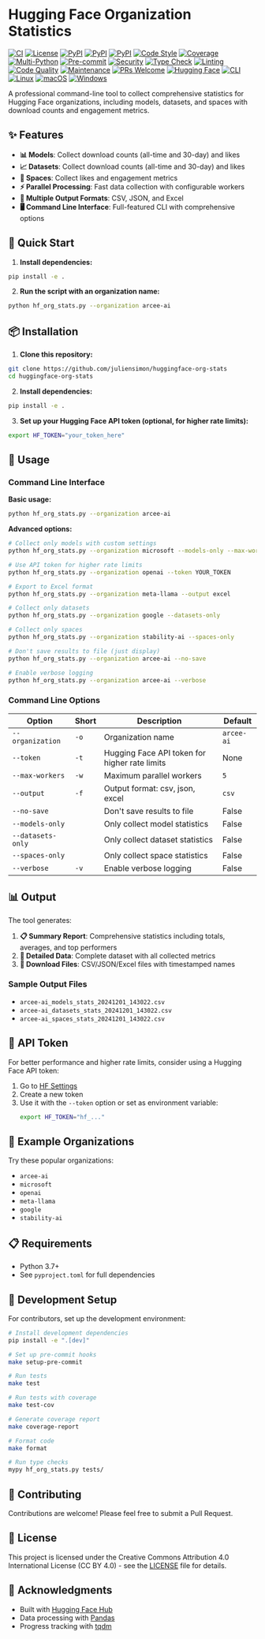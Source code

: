 # Hugging Face Organization Statistics

[![CI](https://github.com/juliensimon/huggingface-org-stats/workflows/CI/badge.svg)](https://github.com/juliensimon/huggingface-org-stats/actions)
[![License](https://img.shields.io/badge/License-CC%20BY%204.0-blue.svg)](https://creativecommons.org/licenses/by/4.0/)
[![PyPI](https://img.shields.io/badge/PyPI-huggingface--hub-blue.svg)](https://pypi.org/project/huggingface-hub/)
[![PyPI](https://img.shields.io/badge/PyPI-pandas-blue.svg)](https://pypi.org/project/pandas/)
[![PyPI](https://img.shields.io/badge/PyPI-requests-blue.svg)](https://pypi.org/project/requests/)
[![Code Style](https://img.shields.io/badge/code%20style-black-000000.svg)](https://github.com/psf/black)
[![Coverage](https://img.shields.io/badge/coverage-80%25-brightgreen.svg)](https://github.com/juliensimon/huggingface-org-stats)
[![Multi-Python](https://img.shields.io/badge/python-3.8%20|%203.9%20|%203.10%20|%203.11%20|%203.12|%203.13-blue?logo=python&logoColor=white)](https://github.com/juliensimon/huggingface-org-stats/actions)
[![Pre-commit](https://img.shields.io/badge/pre--commit-enabled-brightgreen?logo=pre-commit&logoColor=white)](https://github.com/pre-commit/pre-commit)
[![Security](https://img.shields.io/badge/security-bandit-yellow.svg)](https://bandit.readthedocs.io/)
[![Type Check](https://img.shields.io/badge/type%20check-mypy-blue.svg)](https://mypy.readthedocs.io/)
[![Linting](https://img.shields.io/badge/linting-flake8-blue.svg)](https://flake8.pycqa.org/)
[![Code Quality](https://img.shields.io/badge/code%20quality-A%2B-brightgreen.svg)](https://github.com/juliensimon/huggingface-org-stats)
[![Maintenance](https://img.shields.io/badge/maintained%3F-yes-green.svg)](https://github.com/juliensimon/huggingface-org-stats/graphs/commit-activity)
[![PRs Welcome](https://img.shields.io/badge/PRs-welcome-brightgreen.svg)](https://github.com/juliensimon/huggingface-org-stats/pulls)
[![Hugging Face](https://img.shields.io/badge/Hugging%20Face-Organizations-orange.svg)](https://huggingface.co/)
[![CLI](https://img.shields.io/badge/CLI-Command%20Line-black.svg)](https://en.wikipedia.org/wiki/Command-line_interface)
[![Linux](https://img.shields.io/badge/os-linux-blue?logo=linux)]()
[![macOS](https://img.shields.io/badge/os-macOS-lightgrey?logo=apple)]()
[![Windows](https://img.shields.io/badge/os-windows-blue?logo=windows)]()

A professional command-line tool to collect comprehensive statistics for Hugging Face organizations, including models, datasets, and spaces with download counts and engagement metrics.

## ✨ Features

- **📊 Models**: Collect download counts (all-time and 30-day) and likes
- **📈 Datasets**: Collect download counts (all-time and 30-day) and likes
- **🚀 Spaces**: Collect likes and engagement metrics
- **⚡ Parallel Processing**: Fast data collection with configurable workers
- **📁 Multiple Output Formats**: CSV, JSON, and Excel
- **🖥️ Command Line Interface**: Full-featured CLI with comprehensive options

## 🚀 Quick Start

1. **Install dependencies:**
```bash
pip install -e .
```

2. **Run the script with an organization name:**
```bash
python hf_org_stats.py --organization arcee-ai
```

## 📦 Installation

1. **Clone this repository:**
```bash
git clone https://github.com/juliensimon/huggingface-org-stats
cd huggingface-org-stats
```

2. **Install dependencies:**
```bash
pip install -e .
```

3. **Set up your Hugging Face API token (optional, for higher rate limits):**
```bash
export HF_TOKEN="your_token_here"
```

## 🎯 Usage

### Command Line Interface

**Basic usage:**
```bash
python hf_org_stats.py --organization arcee-ai
```

**Advanced options:**
```bash
# Collect only models with custom settings
python hf_org_stats.py --organization microsoft --models-only --max-workers 10

# Use API token for higher rate limits
python hf_org_stats.py --organization openai --token YOUR_TOKEN

# Export to Excel format
python hf_org_stats.py --organization meta-llama --output excel

# Collect only datasets
python hf_org_stats.py --organization google --datasets-only

# Collect only spaces
python hf_org_stats.py --organization stability-ai --spaces-only

# Don't save results to file (just display)
python hf_org_stats.py --organization arcee-ai --no-save

# Enable verbose logging
python hf_org_stats.py --organization arcee-ai --verbose
```

### Command Line Options

| Option | Short | Description | Default |
|--------|-------|-------------|---------|
| `--organization` | `-o` | Organization name | `arcee-ai` |
| `--token` | `-t` | Hugging Face API token for higher rate limits | None |
| `--max-workers` | `-w` | Maximum parallel workers | `5` |
| `--output` | `-f` | Output format: csv, json, excel | `csv` |
| `--no-save` | | Don't save results to file | False |
| `--models-only` | | Only collect model statistics | False |
| `--datasets-only` | | Only collect dataset statistics | False |
| `--spaces-only` | | Only collect space statistics | False |
| `--verbose` | `-v` | Enable verbose logging | False |

## 📊 Output

The tool generates:

1. **📋 Summary Report**: Comprehensive statistics including totals, averages, and top performers
2. **📄 Detailed Data**: Complete dataset with all collected metrics
3. **💾 Download Files**: CSV/JSON/Excel files with timestamped names

### Sample Output Files

- `arcee-ai_models_stats_20241201_143022.csv`
- `arcee-ai_datasets_stats_20241201_143022.csv`
- `arcee-ai_spaces_stats_20241201_143022.csv`

## 🔑 API Token

For better performance and higher rate limits, consider using a Hugging Face API token:

1. Go to [HF Settings](https://huggingface.co/settings/tokens)
2. Create a new token
3. Use it with the `--token` option or set as environment variable:
   ```bash
   export HF_TOKEN="hf_..."
   ```

## 🏢 Example Organizations

Try these popular organizations:
- `arcee-ai`
- `microsoft`
- `openai`
- `meta-llama`
- `google`
- `stability-ai`

## 📋 Requirements

- Python 3.7+
- See `pyproject.toml` for full dependencies

## 🔧 Development Setup

For contributors, set up the development environment:

```bash
# Install development dependencies
pip install -e ".[dev]"

# Set up pre-commit hooks
make setup-pre-commit

# Run tests
make test

# Run tests with coverage
make test-cov

# Generate coverage report
make coverage-report

# Format code
make format

# Run type checks
mypy hf_org_stats.py tests/
```

## 🤝 Contributing

Contributions are welcome! Please feel free to submit a Pull Request.

## 📄 License

This project is licensed under the Creative Commons Attribution 4.0 International License (CC BY 4.0) - see the [LICENSE](LICENSE) file for details.

## 🙏 Acknowledgments

- Built with [Hugging Face Hub](https://huggingface.co/docs/huggingface_hub)
- Data processing with [Pandas](https://pandas.pydata.org/)
- Progress tracking with [tqdm](https://tqdm.github.io/)
